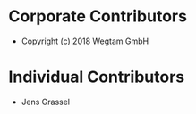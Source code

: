 Corporate Contributors
======================

- Copyright (c) 2018 Wegtam GmbH

Individual Contributors
=======================

- Jens Grassel


